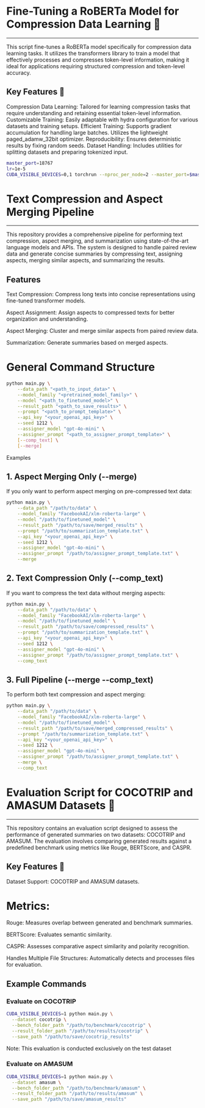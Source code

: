 # Fine-Tuning a RoBERTa Model for Compression Data Learning 🧠
---
This script fine-tunes a RoBERTa model specifically for compression data learning tasks. It utilizes the transformers library to train a model that effectively processes and compresses token-level information, making it ideal for applications requiring structured compression and token-level accuracy.

## Key Features 🚀
Compression Data Learning: Tailored for learning compression tasks that require understanding and retaining essential token-level information.
Customizable Training: Easily adaptable with hydra configuration for various datasets and training setups.
Efficient Training:
Supports gradient accumulation for handling large batches.
Utilizes the lightweight paged_adamw_32bit optimizer.
Reproducibility: Ensures deterministic results by fixing random seeds.
Dataset Handling: Includes utilities for splitting datasets and preparing tokenized input.

```bash
master_port=18767
lr=1e-5
CUDA_VISIBLE_DEVICES=0,1 torchrun --nproc_per_node=2 --master_port=$master_port train.py --config-name=finetune.yaml  batch_size=4 gradient_accumulation_steps=1 lr=${lr}
```

# Text Compression and Aspect Merging Pipeline
---
This repository provides a comprehensive pipeline for performing text compression, aspect merging, and summarization using state-of-the-art language models and APIs. The system is designed to handle paired review data and generate concise summaries by compressing text, assigning aspects, merging similar aspects, and summarizing the results.

## Features
Text Compression: Compress long texts into concise representations using fine-tuned transformer models.

Aspect Assignment: Assign aspects to compressed texts for better organization and understanding.

Aspect Merging: Cluster and merge similar aspects from paired review data.

Summarization: Generate summaries based on merged aspects.

# General Command Structure

```bash
python main.py \
    --data_path "<path_to_input_data>" \
    --model_family "<pretrained_model_family>" \
    --model "<path_to_finetuned_model>" \
    --result_path "<path_to_save_results>" \
    --prompt "<path_to_prompt_template>" \
    --api_key "<your_openai_api_key>" \
    --seed 1212 \
    --assigner_model "gpt-4o-mini" \
    --assigner_prompt "<path_to_assigner_prompt_template>" \
    [--comp_text] \
    [--merge]
```

Examples

## 1. Aspect Merging Only (--merge)
If you only want to perform aspect merging on pre-compressed text data:

```bash
python main.py \
    --data_path "/path/to/data" \
    --model_family "FacebookAI/xlm-roberta-large" \
    --model "/path/to/finetuned_model" \
    --result_path "/path/to/save/merged_results" \
    --prompt "/path/to/summarization_template.txt" \
    --api_key "<your_openai_api_key>" \
    --seed 1212 \
    --assigner_model "gpt-4o-mini" \
    --assigner_prompt "/path/to/assigner_prompt_template.txt" \
    --merge
```

## 2. Text Compression Only (--comp_text)
If you want to compress the text data without merging aspects:

``` bash
python main.py \
    --data_path "/path/to/data" \
    --model_family "FacebookAI/xlm-roberta-large" \
    --model "/path/to/finetuned_model" \
    --result_path "/path/to/save/compressed_results" \
    --prompt "/path/to/summarization_template.txt" \
    --api_key "<your_openai_api_key>" \
    --seed 1212 \
    --assigner_model "gpt-4o-mini" \
    --assigner_prompt "/path/to/assigner_prompt_template.txt" \
    --comp_text
```

## 3. Full Pipeline (--merge --comp_text)
To perform both text compression and aspect merging:

```bash
python main.py \
    --data_path "/path/to/data" \
    --model_family "FacebookAI/xlm-roberta-large" \
    --model "/path/to/finetuned_model" \
    --result_path "/path/to/save/merged_compressed_results" \
    --prompt "/path/to/summarization_template.txt" \
    --api_key "<your_openai_api_key>" \
    --seed 1212 \
    --assigner_model "gpt-4o-mini" \
    --assigner_prompt "/path/to/assigner_prompt_template.txt" \
    --merge \
    --comp_text
```


# Evaluation Script for COCOTRIP and AMASUM Datasets 📝
---
This repository contains an evaluation script designed to assess the performance of generated summaries on two datasets: COCOTRIP and AMASUM. The evaluation involves comparing generated results against a predefined benchmark using metrics like Rouge, BERTScore, and CASPR.

## Key Features 🚀
Dataset Support: COCOTRIP and AMASUM datasets.
# Metrics:
Rouge: Measures overlap between generated and benchmark summaries.

BERTScore: Evaluates semantic similarity.

CASPR: Assesses comparative aspect similarity and polarity recognition.

Handles Multiple File Structures: Automatically detects and processes files for evaluation.

## Example Commands

### Evaluate on COCOTRIP

```bash
CUDA_VISIBLE_DEVICES=1 python main.py \
  --dataset cocotrip \
  --bench_folder_path "/path/to/benchmark/cocotrip" \
  --result_folder_path "/path/to/results/cocotrip" \
  --save_path "/path/to/save/cocotrip_results"
```
Note: This evaluation is conducted exclusively on the test dataset

### Evaluate on AMASUM

```bash
CUDA_VISIBLE_DEVICES=1 python main.py \
  --dataset amasum \
  --bench_folder_path "/path/to/benchmark/amasum" \
  --result_folder_path "/path/to/results/amasum" \
  --save_path "/path/to/save/amasum_results"
```
